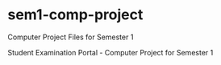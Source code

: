 # sem1-comp-project
Computer Project Files for Semester 1

Student Examination Portal - Computer Project for Semester 1 
